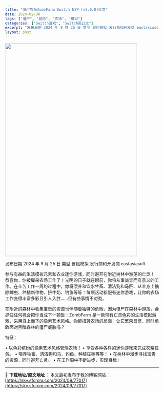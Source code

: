 ```yaml
---
title: "僵尸农场ZombFarm Switch NSP (v1.0.0)英文"
date: 2024-09-30
tags: ["僵尸", "冒险", "农场", "模拟"]
categories: ["Switch游戏", "Switch英日文"]
excerpt: "发布日期 2024 年 9 月 25 日 类型 冒险模拟 发行商和开发商 eastasiasoft 参与有益的生活模拟元素和农业迷你游戏，同时避开在附近树林中游荡的亡灵！ 恭喜你，你被雇来农场工作了！光明的日子就在眼前，你将从事诚实而有意义的工作。在辛苦工作一周的过程中，你将喂养和饮水牲畜、清洁狗和&hellip;"
layout: post
---
```


<img class="aligncenter size-full wp-image-77018" src="https://sky.sfcrom.com/wp-content/uploads/2024/09/2024093006464957.webp" alt="" width="432" height="698" />

发布日期	2024 年 9 月 25 日
类型	冒险模拟
发行商和开发商 eastasiasoft

参与有益的生活模拟元素和农业迷你游戏，同时避开在附近树林中游荡的亡灵！
恭喜你，你被雇来农场工作了！光明的日子就在眼前，你将从事诚实而有意义的工作。在辛苦工作一周的过程中，你将喂养和饮水牲畜、清洁狗和马匹、从羊身上摘除蜱虫、种植新作物、挤牛奶、钓鱼等等！每项活动都配有迷你游戏，让你的农场工作变得丰富多彩且引人入胜……但有些事情不对劲。

在附近的森林中收集宝贵的资源也伴随着独特的危险，因为僵尸在森林中游荡，会抓住任何机会把你当成下一顿饭！ZombFarm 是一款带有亡灵色彩的生活模拟游戏，采用自上而下的像素艺术风格。你能扭转农场的局面，让它繁荣昌盛，同时勇敢面对黑暗森林的僵尸威胁吗？

特征：

• 以色彩缤纷的像素艺术风格管理农场！
• 享受各种各样的迷你游戏来完成农耕任务。
• 喂养牲畜、清洁狗和马、钓鱼、种植庄稼等等！
• 在树林中漫步寻找宝贵的资源，同时避开亡灵。
• 在工作周中不断进步，实现目标！

---
📖 **下载地址/原文地址：** 本文最初发布于我的博客网站：[https://sky.sfcrom.com/2024/09/77017](https://sky.sfcrom.com/2024/09/77017)
